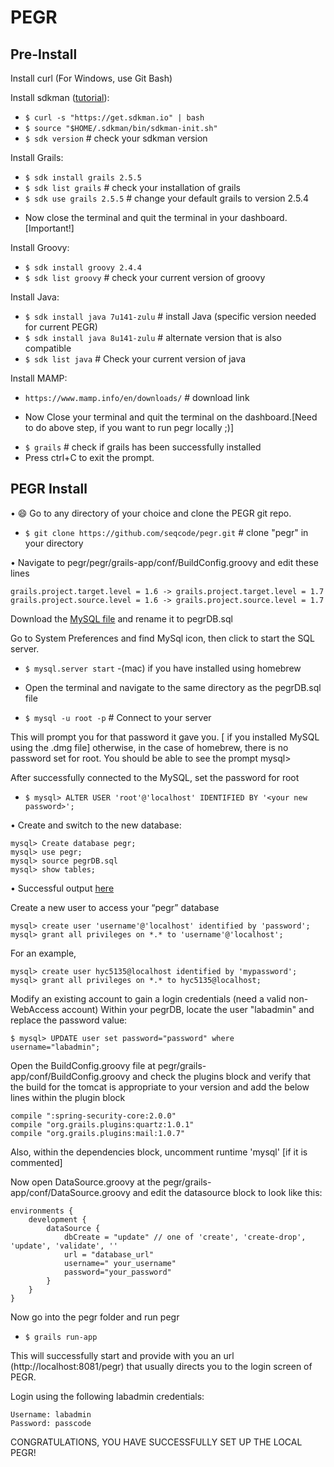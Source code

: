 # PEGR

## Pre-Install

Install curl (For Windows, use Git Bash)

Install sdkman ([tutorial](http://sdkman.io/install.html)):

  * `$ curl -s "https://get.sdkman.io" | bash`
  * `$ source "$HOME/.sdkman/bin/sdkman-init.sh"`
  * `$ sdk version` # check your sdkman version

Install Grails:

* `$ sdk install grails 2.5.5`
* `$ sdk list grails`      # check your installation of grails
* `$ sdk use grails 2.5.5` # change your default grails to version 2.5.4

-	Now close the terminal and quit the terminal in your dashboard. [Important!]

Install Groovy:

* `$ sdk install groovy 2.4.4`
* `$ sdk list groovy` # check your current version of groovy

Install Java:

* `$ sdk install java 7u141-zulu` # install Java (specific version needed for current PEGR)
* `$ sdk install java 8u141-zulu` # alternate version that is also compatible
* `$ sdk list java` # Check your current version of java

Install MAMP:
* `https://www.mamp.info/en/downloads/` # download link

-	Now Close your terminal and quit the terminal on the dashboard.[Need to do above step, if you want to run pegr locally ;)]

* `$ grails` # check if grails has been successfully installed
* Press ctrl+C to exit the prompt.

## PEGR Install

•	:smile: Go to any directory of your choice and clone the PEGR git repo.

* `$ git clone https://github.com/seqcode/pegr.git` # clone "pegr" in your directory

•	Navigate to pegr/pegr/grails-app/conf/BuildConfig.groovy and edit these lines

    grails.project.target.level = 1.6 -> grails.project.target.level = 1.7
    grails.project.source.level = 1.6 -> grails.project.source.level = 1.7

Download the [MySQL file](https://psu.app.box.com/file/175943271869) and rename it to pegrDB.sql

Go to System Preferences and find MySql icon, then click to start the SQL server.

* `$ mysql.server start` -(mac) if you have installed using homebrew

-	Open the terminal and navigate to the same directory as the pegrDB.sql file

* `$ mysql -u root -p` # Connect to your server

This will prompt you for that password it gave you. [ if you installed MySQL using the .dmg file] otherwise, in the case of homebrew, there is no password set for root. You should be able to see the prompt mysql>

After successfully connected to the MySQL, set the password for root

* `$ mysql> ALTER USER 'root'@'localhost' IDENTIFIED BY '<your new password>';`

•	Create and switch to the new database:

	mysql> Create database pegr;
	mysql> use pegr;
	mysql> source pegrDB.sql
	mysql> show tables;

  •	Successful output [here](image/pegr/pegr12.png)

Create a new user to access your “pegr” database

    mysql> create user 'username'@'localhost' identified by 'password';
    mysql> grant all privileges on *.* to 'username'@'localhost';

For an example,

    mysql> create user hyc5135@localhost identified by 'mypassword';
    mysql> grant all privileges on *.* to hyc5135@localhost;

Modify an existing account to gain a login credentials (need a valid non-WebAccess account)
Within your pegrDB, locate the user "labadmin" and replace the password value:

    $ mysql> UPDATE user set password="password" where username="labadmin";

Open the BuildConfig.groovy file at pegr/grails-app/conf/BuildConfig.groovy and check the plugins block and verify that the build for the tomcat is appropriate to your version and add the below lines within the plugin block

    compile ":spring-security-core:2.0.0"
    compile "org.grails.plugins:quartz:1.0.1"
    compile "org.grails.plugins:mail:1.0.7"

Also, within the dependencies block, uncomment runtime 'mysql' 	[if it is commented]

Now open DataSource.groovy at the pegr/grails-app/conf/DataSource.groovy and edit the datasource block to look like this:

    environments {
        development {
            dataSource {
                dbCreate = "update" // one of 'create', 'create-drop', 'update', 'validate', ''
                url = "database_url"
    			username=" your_username"
    			password="your_password"
            }
        }
    }

Now go into the pegr folder and run pegr

  * `$ grails run-app`

This will successfully start and provide with you an url (http://localhost:8081/pegr) that usually directs you to the login screen of PEGR.

Login using the following labadmin credentials:

    Username: labadmin
    Password: passcode

CONGRATULATIONS, YOU HAVE SUCCESSFULLY SET UP THE LOCAL PEGR!
